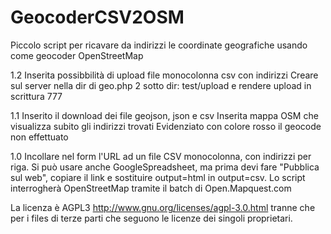 GeocoderCSV2OSM
===============

Piccolo script per ricavare da indirizzi le coordinate geografiche usando come geocoder OpenStreetMap


1.2
Inserita possibbilità di upload file monocolonna csv con indirizzi
Creare sul server nella dir di geo.php 2 sotto dir: test/upload e rendere upload in scrittura 777

1.1
Inserito il download dei file geojson, json e csv 
Inserita mappa OSM che visualizza subito gli indirizzi trovati
Evidenziato con colore rosso il geocode non effettuato

1.0
Incollare nel form l'URL ad un file CSV monocolonna, con indirizzi per riga.
Si può usare anche GoogleSpreadsheet, ma prima devi fare "Pubblica sul web", copiare il link e sostituire output=html in output=csv.
Lo script interrogherà OpenStreetMap tramite il batch di Open.Mapquest.com


La licenza è AGPL3 http://www.gnu.org/licenses/agpl-3.0.html tranne che per i files di terze parti che seguono le licenze dei singoli proprietari.


